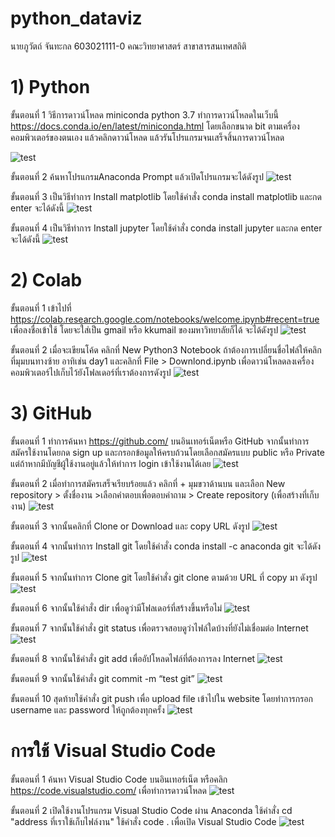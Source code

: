 # python_dataviz

นายภูวัตถ์ จันทะกล 603021111-0
คณะวิทยาศาสตร์ สาขาสารสนเทศสถิติ

# 1) Python
ขั้นตอนที่ 1 วิธีการดาวน์โหลด miniconda python 3.7 ทำการดาวน์โหลดในเว็บนี้ https://docs.conda.io/en/latest/miniconda.html โดยเลือกขนาด bit ตามเครื่องคอมพิวเตอร์ของตนเอง แล้วคลิกดาวน์โหลด แล้วรันโปรแกรมจนเสร็จสิ้นการดาวน์โหลด

![test](1.png)

ขั้นตอนที่ 2 ค้นหาโปรแกรมAnaconda Prompt แล้วเปิดโปรแกรมจะได้ดังรูป
![test](2.png)

ขั้นตอนที่ 3 เป็นวิธีทำการ Install matplotlib โดยใช้คำสั่ง conda install matplotlib และกด enter จะได้ดังนี้
![test](mat.png)

ขั้นตอนที่ 4 เป็นวิธีทำการ Install jupyter โดยใช้คำสั่ง conda install jupyter และกด enter จะได้ดังนี้
![test](jupyter.png)

# 2) Colab
ขั้นตอนที่ 1 เข้าไปที่ https://colab.research.google.com/notebooks/welcome.ipynb#recent=true เพื่อลงชื่อเข้าใช้ โดยจะใส่เป็น gmail หรือ kkumail ของมหาวิทยาลัยก็ได้ จะได้ดังรูป
![test](colab1.png)

ขั้นตอนที่ 2 เมื่อจะเขียนโค้ด คลิกที่ New Python3 Notebook ถ้าต้องการเปลี่ยนชื่อไฟล์ให้คลิกที่มุมบนทางซ้าย อาทิเช่น day1 และคลิกที่ File > Downlond.ipynb เพื่อดาวน์โหลดลงเครื่องคอมพิวเตอร์ไปเก็บไว้ยังโฟลเดอร์ที่เราต้องการดังรูป
![test](colab2.png)

# 3) GitHub
ขั้นตอนที่ 1 ทำการค้นหา https://github.com/ บนอินเทอร์เน็ตหรือ GitHub จากนั้นทำการสมัครใช้งานโดยกด sign up และกรอกข้อมูลให้ครบถ้วนโดยเลือกสมัครแบบ public หรือ Private แต่ถ้าหากมีบัญชีผู้ใช้งานอยู่แล้วให้ทำการ login เข้าใช้งานได้เลย
![test](gittt.png)

ขั้นตอนที่ 2 เมื่อทำการสมัครเสร็จเรียบร้อยแล้ว คลิกที่ + มุมขวาด้านบน และเลือก New repository > ตั้งชื่องาน >เลือกคำตอบเพื่อตอบคำถาม > Create repository (เพื่อสร้างที่เก็บงาน)
![test](git1.png)

ขั้นตอนที่ 3 จากนั้นคลิกที่ Clone or Download และ copy URL ดังรูป
![test](link.png)

ขั้นตอนที่ 4 จากนั้นทำการ Install git โดยใช้คำสั่ง conda install -c anaconda git จะได้ดังรูป
![test](ingit.png)

ขั้นตอนที่ 5 จากนั้นทำการ Clone git โดยใช้คำสั่ง git clone ตามด้วย URL ที่ copy มา ดังรูป
![test](pythongit.png)

ขั้นตอนที่ 6 จากนั้นใช้คำสั่ง dir เพื่อดูว่ามีโฟลเดอร์ที่สร้างขึ้นหรือไม่
![test](dir.png)

ขั้นตอนที่ 7 จากนั้นใช้คำสั่ง git status เพื่อตรวจสอบดูว่าไฟล์ใดบ้างที่ยังไม่เชื่อมต่อ Internet
![test](status.png)

ขั้นตอนที่ 8 จากนั้นใช้คำสั่ง git add เพื่ออัปโหลดไฟล์ที่ต้องการลง Internet
![test](add.png)

ขั้นตอนที่ 9 จากนั้นใช้คำสั่ง git commit -m “test git”
![test](commit.png)

ขั้นตอนที่ 10 สุดท้ายใช้คำสั่ง git push เพื่อ upload file เข้าไปใน website โดยทำการกรอก username และ password ให้ถูกต้องทุกครั้ง
![test](push.png)

# การใช้ Visual Studio Code
ขั้นตอนที่ 1 ค้นหา Visual Studio Code บนอินเทอร์เน็ต หรือคลิก https://code.visualstudio.com/ เพื่อทำการดาวน์โหลด
![test](viz1.png)

ขั้นตอนที่ 2 เปิดใช้งานโปรแกรม Visual Studio Code ผ่าน Anaconda ใช้คำสั่ง cd "address ที่เราใช้เก็บไฟล์งาน" ใช้คำสั่ง code . เพื่อเปิด Visual Studio Code
![test](oopviz.png)





